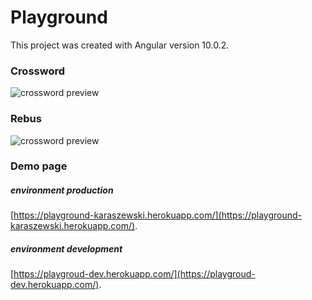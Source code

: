 # Playground

This project was created with Angular version 10.0.2.

### Crossword

![crossword preview](/images/logo.png)

### Rebus

![crossword preview](/images/logo.png)

### Demo page

##### environment production

[https://playground-karaszewski.herokuapp.com/](https://playground-karaszewski.herokuapp.com/).

##### environment development

[https://playgroud-dev.herokuapp.com/](https://playgroud-dev.herokuapp.com/).

